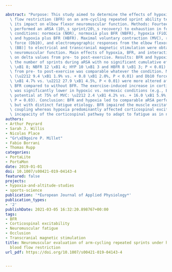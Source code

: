 ---
abstract: "Purpose: This study aimed to determine the effects of hypoxia and/or blood\
  \ flow restriction (BFR) on an arm-cycling repeated sprint ability test (aRSA) and\
  \ its impact on elbow flexor neuromuscular function. Methods: Fourteen volunteers\
  \ performed an aRSA (10\_s sprint/20\_s recovery) to exhaustion in four randomized\
  \ conditions: normoxia (NOR), normoxia plus BFR (NBFR), hypoxia (FiO2 = 0.13, HYP)\
  \ and hypoxia plus BFR (HBFR). Maximal voluntary contraction (MVC), resting twitch\
  \ force (Db10), and electromyographic responses from the elbow flexors [biceps brachii\
  \ (BB)] to electrical and transcranial magnetic stimulation were obtained to assess\
  \ neuromuscular function. Main effects of hypoxia, BFR, and interaction were analyzed\
  \ on delta values from pre- to post-exercise. Results: BFR and hypoxia decreased\
  \ the number of sprints during aRSA with no significant cumulative effect (NOR 16\
  \ \xB1 8; NBFR 12 \xB1 4; HYP 10 \xB1 3 and HBFR 8 \xB1 3; P < 0.01). MVC decrease\
  \ from pre- to post-exercise was comparable whatever the condition. M-wave amplitude\
  \ (\u2212 9.4 \xB1 1.9% vs. + 0.8 \xB1 2.0%, P < 0.01) and Db10 force (\u2212 41.8\
  \ \xB1 4.7% vs. \u2212 27.9 \xB1 4.5%, P < 0.01) were more altered after aRSA with\
  \ BFR compared to without BFR. The exercise-induced increase in corticospinal excitability\
  \ was significantly lower in hypoxic vs. normoxic conditions (e.g., BB motor evoked\
  \ potential at 75% of MVC: \u2212 2.4 \xB1 4.2% vs. + 16.0 \xB1 5.9%, respectively,\
  \ P = 0.03). Conclusion: BFR and hypoxia led to comparable aRSA performance impairments\
  \ but with distinct fatigue etiology. BFR impaired the muscle excitation\u2013contraction\
  \ coupling whereas hypoxia predominantly affected corticospinal excitability indicating\
  \ incapacity of the corticospinal pathway to adapt to fatigue as in normoxia."
authors:
- Arthur Peyrard
- Sarah J. Willis
- Nicolas Place
- "Gr\xE9goire P. Millet"
- Fabio Borrani
- Thomas Rupp
categories:
- PortaLite
- PortaMon
date: 2019-01-01
doi: 10.1007/s00421-019-04143-4
featured: false
projects:
- hypoxia-and-altitude-studies
- sports-science
publication: '*European Journal of Applied Physiology*'
publication_types:
- '2'
publishDate: 2021-03-05 16:32:20.898767+00:00
tags:
- BFR
- Corticospinal excitability
- Neuromuscular fatigue
- Occlusion
- Transcranial magnetic stimulation
title: Neuromuscular evaluation of arm-cycling repeated sprints under hypoxia and/or
  blood flow restriction
url_pdf: https://doi.org/10.1007/s00421-019-04143-4

---
